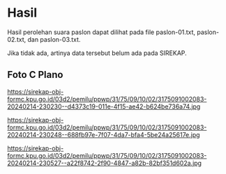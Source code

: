 # Hasil

Hasil perolehan suara paslon dapat dilihat pada file paslon-01.txt, paslon-02.txt, dan paslon-03.txt.

Jika tidak ada, artinya data tersebut belum ada pada SIREKAP.

## Foto C Plano

https://sirekap-obj-formc.kpu.go.id/03d2/pemilu/ppwp/31/75/09/10/02/3175091002083-20240214-230230--d4373c19-011e-4f15-ae42-b624be736a74.jpg

https://sirekap-obj-formc.kpu.go.id/03d2/pemilu/ppwp/31/75/09/10/02/3175091002083-20240214-230248--688fb97e-7f07-4da7-bfa4-5be24a25617e.jpg

https://sirekap-obj-formc.kpu.go.id/03d2/pemilu/ppwp/31/75/09/10/02/3175091002083-20240214-230527--a22f8742-2f90-4847-a82b-82bf351d602a.jpg
